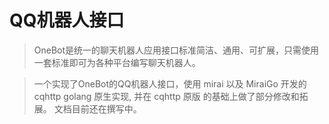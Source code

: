 # QQ机器人接口

> OneBot是统一的聊天机器人应用接口标准简洁、通用、可扩展，只需使用一套标准即可为各种平台编写聊天机器人。

> 一个实现了OneBot的QQ机器人接口，使用 mirai 以及 MiraiGo 开发的 cqhttp golang 原生实现, 并在 cqhttp 原版 的基础上做了部分修改和拓展。 文档目前还在撰写中。